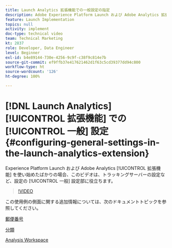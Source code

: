 ```yaml
---
title: Launch Analytics 拡張機能での一般設定の指定
description: Adobe Experience Platform Launch および Adobe Analytics 拡張機能を使い始めたばかりのユーザーは、このビデオを視聴すると、トラッキングサーバーの設定など、設定の一般設定部分を行うのに役立ちます。
feature: Launch Implementation
topics: null
activity: implement
doc-type: technical video
team: Technical Marketing
kt: 2837
role: Developer, Data Engineer
level: Beginner
exl-id: b4e89144-730e-4256-9c9f-c38f9c814e7b
source-git-commit: ef9ffb37e417621462d1f63c5cd39377dd94c800
workflow-type: ht
source-wordcount: '126'
ht-degree: 100%

---
```


# [!DNL Launch Analytics] [!UICONTROL 拡張機能] での [!UICONTROL 一般] 設定 {#configuring-general-settings-in-the-launch-analytics-extension}

Experience Platform Launch および Adobe Analytics [!UICONTROL 拡張機能] を使い始めたばかりの場合、このビデオは、トラッキングサーバーの設定など、設定の [!UICONTROL 一般] 設定部に役立ちます。

>[!VIDEO](https://video.tv.adobe.com/v/27093/?quality=9)

この使用例の側面に関する追加情報については、次のドキュメントトピックを参照してください。

[郵便番号](https://experienceleague.adobe.com/docs/analytics/components/dimensions/zip-code.html?lang=ja)

[分類](https://experienceleague.adobe.com/docs/analytics/components/classifications/c-classifications.html?lang=ja)

[Analysis Workspace](https://experienceleague.adobe.com/docs/analytics/analyze/analysis-workspace/analysis-workspace-features.html?lang=ja)
